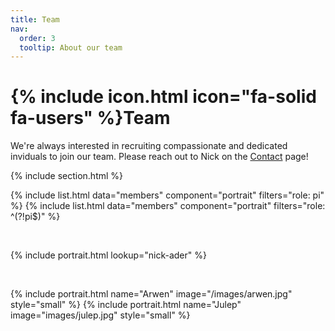 ```yaml
---
title: Team
nav:
  order: 3
  tooltip: About our team
---
```


# {% include icon.html icon="fa-solid fa-users" %}Team

We're always interested in recruiting compassionate and dedicated inviduals to join our team. Please reach out to Nick on the [Contact](https://nickaderlab.com/contact/) page!

{% include section.html %}

{% include list.html data="members" component="portrait" filters="role: pi" %}
{% include list.html data="members" component="portrait" filters="role: ^(?!pi$)" %}

<br>

{% include portrait.html lookup="nick-ader" %}

<br>

{% include portrait.html name="Arwen" image="/images/arwen.jpg" style="small" %} 
{% include portrait.html name="Julep" image="images/julep.jpg" style="small" %} 

